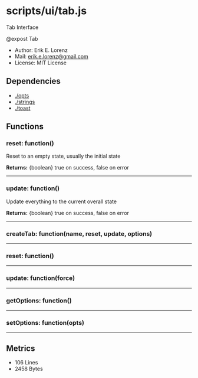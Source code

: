 # scripts/ui/tab.js


Tab Interface

@expost Tab
* Author: Erik E. Lorenz 
* Mail: <erik.e.lorenz@gmail.com>
* License: MIT License


## Dependencies

* <a href="./opts.html">./opts</a>
* <a href="./strings.html">./strings</a>
* <a href="./toast.html">./toast</a>

## Functions

###       reset: function()
Reset to an empty state, usually the initial state


**Returns:** {boolean} true on success, false on error

---


###       update: function()
Update everything to the current overall state


**Returns:** {boolean} true on success, false on error

---


###     createTab: function(name, reset, update, options)

---

###         reset: function()

---

###         update: function(force)

---

###         getOptions: function()

---

###         setOptions: function(opts)

---

## Metrics

* 106 Lines
* 2458 Bytes

